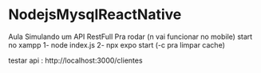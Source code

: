 # NodejsMysqlReactNative
Aula Simulando um API RestFull 
Pra rodar (n vai funcionar no mobile)
start no xampp 
1- node index.js
2- npx expo start (-c pra limpar cache)

testar api : http://localhost:3000/clientes
